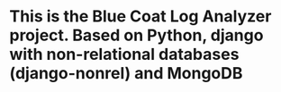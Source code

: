 # This is the Blue Coat Log Analyzer project. Based on Python, django with non-relational databases (django-nonrel) and MongoDB

